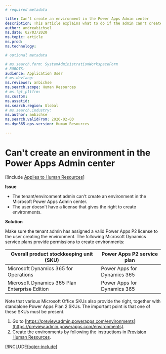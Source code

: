 ```yaml
---
# required metadata

title: Can't create an environment in the Power Apps Admin center
description: This article explains what to do if the admin can't create an environment in the Microsoft Power Apps Admin center.
author: andreabichsel
ms.date: 02/03/2020
ms.topic: article
ms.prod: 
ms.technology: 

# optional metadata

# ms.search.form: SystemAdministrationWorkspaceForm
# ROBOTS: 
audience: Application User
# ms.devlang: 
ms.reviewer: anbichse
ms.search.scope: Human Resources
# ms.tgt_pltfrm: 
ms.custom: 
ms.assetid: 
ms.search.region: Global
# ms.search.industry: 
ms.author: anbichse
ms.search.validFrom: 2020-02-03
ms.dyn365.ops.version: Human Resources

---
```


# Can't create an environment in the Power Apps Admin center

[!include [Applies to Human Resources](../includes/applies-to-hr.md)]

**Issue**

- The tenant/environment admin can't create an environment in the Microsoft Power Apps Admin center.
- The user doesn't have a license that gives the right to create environments.

**Solution**

Make sure the tenant admin has assigned a valid Power Apps P2 license to the user creating the environment. The following Microsoft Dynamics service plans provide permissions to create environments:

| Overall product stockkeeping unit (SKU)       | Power Apps P2 service plan  |
|------------------------------------------------|----------------------------|
| Microsoft Dynamics 365 for Operations          | Power Apps for Dynamics 365 |
| Microsoft Dynamics 365 Plan Enterprise Edition | Power Apps for Dynamics 365 |

Note that various Microsoft Office SKUs also provide the right, together with standalone Power Apps Plan 2 SKUs. The important point is that one of these SKUs must be present.

1. Go to [https://preview.admin.powerapps.com/environments](https://preview.admin.powerapps.com/environments).
2. Create the environments by following the instructions in [Provision Human Resources](https://docs.microsoft.com/dynamics365/unified-operations/talent/provisioning-talent).


[!INCLUDE[footer-include](../includes/footer-banner.md)]